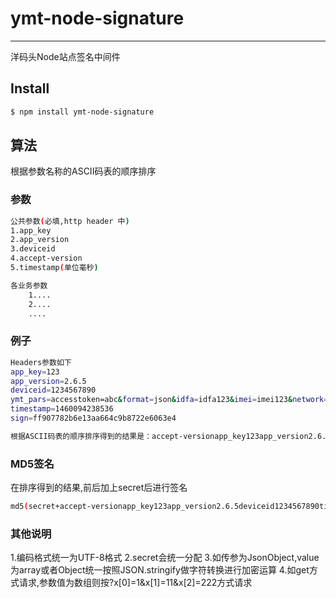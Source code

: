 # ymt-node-signature
---
洋码头Node站点签名中间件

## Install
```bash
$ npm install ymt-node-signature
```
## 算法
根据参数名称的ASCII码表的顺序排序

### 参数
```bash
公共参数(必填,http header 中)
1.app_key
2.app_version
3.deviceid
4.accept-version
5.timestamp(单位毫秒)

各业务参数
    1....
    2....
    ....
```

### 例子
```bash
Headers参数如下
app_key=123
app_version=2.6.5
deviceid=1234567890
ymt_pars=accesstoken=abc&format=json&idfa=idfa123&imei=imei123&network=wifi&client=ios
timestamp=1460094238536
sign=ff907782b6e13aa664c9b8722e6063e4

根据ASCII码表的顺序排序得到的结果是：accept-versionapp_key123app_version2.6.5deviceid1234567890timestamp1460094238536
```

### MD5签名
在排序得到的结果,前后加上secret后进行签名
```bash
md5(secret+accept-versionapp_key123app_version2.6.5deviceid1234567890timestamp1460094238536+secret)
```

### 其他说明
1.编码格式统一为UTF-8格式
2.secret会统一分配
3.如传参为JsonObject,value为array或者Object统一按照JSON.stringify做字符转换进行加密运算
4.如get方式请求,参数值为数组则按?x[0]=1&x[1]=11&x[2]=222方式请求